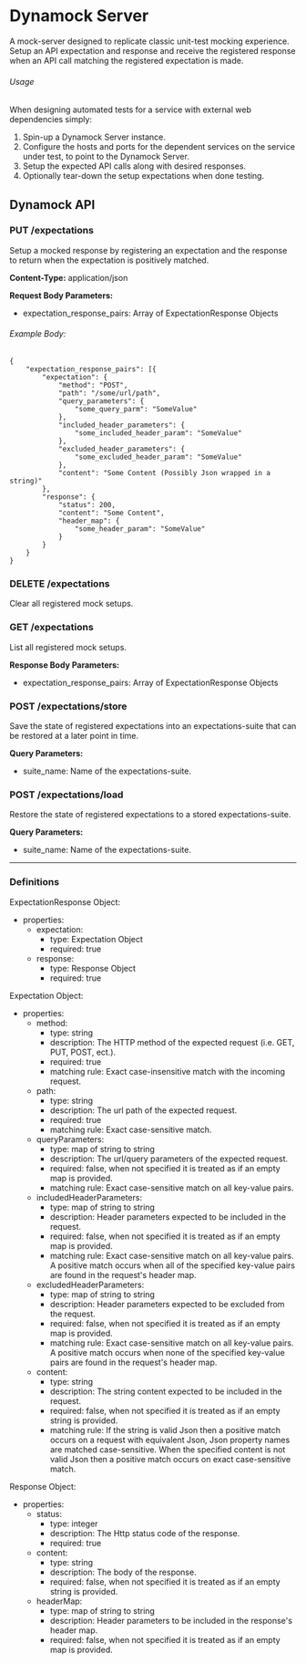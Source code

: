 # Dynamock Server
A mock-server designed to replicate classic unit-test mocking experience. Setup an API expectation and response and receive the registered response when an API call matching the registered expectation is made. 

###### Usage
When designing automated tests for a service with external web dependencies simply:
1. Spin-up a Dynamock Server instance.
1. Configure the hosts and ports for the dependent services on the service under test, to point to the Dynamock Server.
1. Setup the expected API calls along with desired responses.
1. Optionally tear-down the setup expectations when done testing.

## Dynamock API

### PUT /expectations
Setup a mocked response by registering an expectation and the response to return when the expectation is positively matched. 

**Content-Type:** application/json

**Request Body Parameters:**
- expectation_response_pairs: Array of ExpectationResponse Objects

###### Example Body:

    {
        "expectation_response_pairs": [{
            "expectation": {
                "method": "POST",
                "path": "/some/url/path",
                "query_parameters": {
                    "some_query_parm": "SomeValue"
                },
                "included_header_parameters": {
                    "some_included_header_param": "SomeValue"
                },
                "excluded_header_parameters": {
                    "some_excluded_header_param": "SomeValue"
                },
                "content": "Some Content (Possibly Json wrapped in a string)"
            },
            "response": {
                "status": 200,
                "content": "Some Content",
                "header_map": {
                    "some_header_param": "SomeValue"
                }
            }
        }
    }

### DELETE /expectations
Clear all registered mock setups.

### GET /expectations
List all registered mock setups.

**Response Body Parameters:**
- expectation_response_pairs: Array of ExpectationResponse Objects

### POST /expectations/store
Save the state of registered expectations into an expectations-suite that can be restored at a later point in time.

**Query Parameters:**
- suite_name: Name of the expectations-suite.

### POST /expectations/load
Restore the state of registered expectations to a stored expectations-suite.

**Query Parameters:**
- suite_name: Name of the expectations-suite.

----------------------------------------------

### Definitions
ExpectationResponse Object:
- properties:
    - expectation:
        - type: Expectation Object
        - required: true
    - response:
        - type: Response Object
        - required: true

Expectation Object:
- properties:
    - method:
        - type: string
        - description: The HTTP method of the expected request (i.e. GET, PUT, POST, ect.).
        - required: true
        - matching rule: Exact case-insensitive match with the incoming request. 
    - path:
        - type: string
        - description: The url path of the expected request.
        - required: true
        - matching rule: Exact case-sensitive match.
    - queryParameters:
        - type: map of string to string
        - description: The url/query parameters of the expected request.
        - required: false, when not specified it is treated as if an empty map is provided.
        - matching rule: Exact case-sensitive match on all key-value pairs.
    - includedHeaderParameters:
        - type: map of string to string
        - description: Header parameters expected to be included in the request.
        - required: false, when not specified it is treated as if an empty map is provided.
        - matching rule: Exact case-sensitive match on all key-value pairs. A positive match occurs when all of the specified key-value pairs are found in the request's header map.
    - excludedHeaderParameters:
        - type: map of string to string
        - description: Header parameters expected to be excluded from the request.
        - required: false, when not specified it is treated as if an empty map is provided.
        - matching rule: Exact case-sensitive match on all key-value pairs. A positive match occurs when none of the specified key-value pairs are found in the request's header map.
    - content:
        - type: string
        - description: The string content expected to be included in the request.
        - required: false, when not specified it is treated as if an empty string is provided.
        - matching rule: If the string is valid Json then a positive match occurs on a request with equivalent Json, Json property names are matched case-sensitive. When the specified content is not valid Json then a positive match occurs on exact case-sensitive match.
        
Response Object:
- properties:
    - status:
        - type: integer
        - description: The Http status code of the response. 
        - required: true
    - content:
        - type: string
        - description: The body of the response.
        - required: false, when not specified it is treated as if an empty string is provided.
    - headerMap:
        - type: map of string to string
        - description: Header parameters to be included in the response's header map.
        - required: false, when not specified it is treated as if an empty map is provided.
